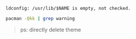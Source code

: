 ```warning
ldconfig: /usr/lib/$NAME is empty, not checked.
```

```bash
pacman -Qkk | grep warning
```

> ps: directly delete theme
